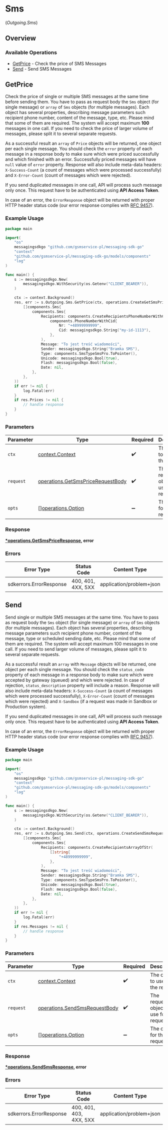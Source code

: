 # Sms
(*Outgoing.Sms*)

## Overview

### Available Operations

* [GetPrice](#getprice) - Check the price of SMS Messages
* [Send](#send) - Send SMS Messages

## GetPrice

Check the price of single or multiple SMS messages at the same time before sending them. You have to pass as request body the `Sms` object (for single message) or `array` of `Sms` objects (for multiple messages). Each object has several properties, describing message parameters such recipient phone number, content of the message, type, etc. Please mind that some of them are required.
The system will accept maximum **100** messages in one call. If you need to check the price of larger volume of messages, please split it to several separate requests.

As a successful result an `array` of `Price` objects will be returned, one object per each single message. You should check the `error` property of each message in a response body to make sure which were priced successfully and which finished with an error. Successfully priced messages will have `null` value of `error` property. Response will also include meta-data headers: `X-Success-Count` (a count of messages which were processed successfully) and `X-Error-Count` (count of messages which were rejected).

If you send duplicated messages in one call, API will process such message only once. This request have to be authenticated using **API Access Token**.

In case of an error, the `ErrorResponse` object will be returned with proper HTTP header status code (our error response complies with [RFC 9457](https://www.rfc-editor.org/rfc/rfc7807)).


### Example Usage

```go
package main

import(
	"os"
	messagingsdkgo "github.com/gsmservice-pl/messaging-sdk-go"
	"context"
	"github.com/gsmservice-pl/messaging-sdk-go/models/components"
	"log"
)

func main() {
    s := messagingsdkgo.New(
        messagingsdkgo.WithSecurity(os.Getenv("CLIENT_BEARER")),
    )

    ctx := context.Background()
    res, err := s.Outgoing.Sms.GetPrice(ctx, operations.CreateGetSmsPriceRequestBodyArrayOfSms(
        []components.Sms{
            components.Sms{
                Recipients: components.CreateRecipientsPhoneNumberWithCid(
                    components.PhoneNumberWithCid{
                        Nr: "+48999999999",
                        Cid: messagingsdkgo.String("my-id-1113"),
                    },
                ),
                Message: "To jest treść wiadomości",
                Sender: messagingsdkgo.String("Bramka SMS"),
                Type: components.SmsTypeSmsPro.ToPointer(),
                Unicode: messagingsdkgo.Bool(true),
                Flash: messagingsdkgo.Bool(false),
                Date: nil,
            },
        },
    ))
    if err != nil {
        log.Fatal(err)
    }
    if res.Prices != nil {
        // handle response
    }
}
```

### Parameters

| Parameter                                                                              | Type                                                                                   | Required                                                                               | Description                                                                            |
| -------------------------------------------------------------------------------------- | -------------------------------------------------------------------------------------- | -------------------------------------------------------------------------------------- | -------------------------------------------------------------------------------------- |
| `ctx`                                                                                  | [context.Context](https://pkg.go.dev/context#Context)                                  | :heavy_check_mark:                                                                     | The context to use for the request.                                                    |
| `request`                                                                              | [operations.GetSmsPriceRequestBody](../../models/operations/getsmspricerequestbody.md) | :heavy_check_mark:                                                                     | The request object to use for the request.                                             |
| `opts`                                                                                 | [][operations.Option](../../models/operations/option.md)                               | :heavy_minus_sign:                                                                     | The options for this request.                                                          |

### Response

**[*operations.GetSmsPriceResponse](../../models/operations/getsmspriceresponse.md), error**

### Errors

| Error Type               | Status Code              | Content Type             |
| ------------------------ | ------------------------ | ------------------------ |
| sdkerrors.ErrorResponse  | 400, 401, 4XX, 5XX       | application/problem+json |

## Send

Send single or multiple SMS messages at the same time. You have to pass as request body the `Sms` object (for single message) or `array` of `Sms` objects (for multiple messages). Each object has several properties, describing message parameters such recipient phone number, content of the message, type or scheduled sending date, etc. Please mind that some of them are required.
The system will accept maximum 100 messages in one call. If you need to send larger volume of messages, please split it to several separate requests.

As a successful result an `array` with `Message` objects will be returned, one object per each single message. You should check the `status_code` property of each message in a response body to make sure which were accepted by gateway (queued) and which were rejected. In case of rejection, `status_description` property will include a reason. Response will also include meta-data headers: `X-Success-Count` (a count of messages which were processed successfully), `X-Error-Count` (count of messages which were rejected) and `X-Sandbox` (if a request was made in Sandbox or Production system).

If you send duplicated messages in one call, API will process such message only once. This request have to be authenticated using **API Access Token**.

In case of an error, the `ErrorResponse` object will be returned with proper HTTP header status code (our error response complies with [RFC 9457](https://www.rfc-editor.org/rfc/rfc7807)).

### Example Usage

```go
package main

import(
	"os"
	messagingsdkgo "github.com/gsmservice-pl/messaging-sdk-go"
	"context"
	"github.com/gsmservice-pl/messaging-sdk-go/models/components"
	"log"
)

func main() {
    s := messagingsdkgo.New(
        messagingsdkgo.WithSecurity(os.Getenv("CLIENT_BEARER")),
    )

    ctx := context.Background()
    res, err := s.Outgoing.Sms.Send(ctx, operations.CreateSendSmsRequestBodyArrayOfSms(
        []components.Sms{
            components.Sms{
                Recipients: components.CreateRecipientsArrayOfStr(
                    []string{
                        "+48999999999",
                    },
                ),
                Message: "To jest treść wiadomości",
                Sender: messagingsdkgo.String("Bramka SMS"),
                Type: components.SmsTypeSmsPro.ToPointer(),
                Unicode: messagingsdkgo.Bool(true),
                Flash: messagingsdkgo.Bool(false),
                Date: nil,
            },
        },
    ))
    if err != nil {
        log.Fatal(err)
    }
    if res.Messages != nil {
        // handle response
    }
}
```

### Parameters

| Parameter                                                                      | Type                                                                           | Required                                                                       | Description                                                                    |
| ------------------------------------------------------------------------------ | ------------------------------------------------------------------------------ | ------------------------------------------------------------------------------ | ------------------------------------------------------------------------------ |
| `ctx`                                                                          | [context.Context](https://pkg.go.dev/context#Context)                          | :heavy_check_mark:                                                             | The context to use for the request.                                            |
| `request`                                                                      | [operations.SendSmsRequestBody](../../models/operations/sendsmsrequestbody.md) | :heavy_check_mark:                                                             | The request object to use for the request.                                     |
| `opts`                                                                         | [][operations.Option](../../models/operations/option.md)                       | :heavy_minus_sign:                                                             | The options for this request.                                                  |

### Response

**[*operations.SendSmsResponse](../../models/operations/sendsmsresponse.md), error**

### Errors

| Error Type               | Status Code              | Content Type             |
| ------------------------ | ------------------------ | ------------------------ |
| sdkerrors.ErrorResponse  | 400, 401, 403, 4XX, 5XX  | application/problem+json |
